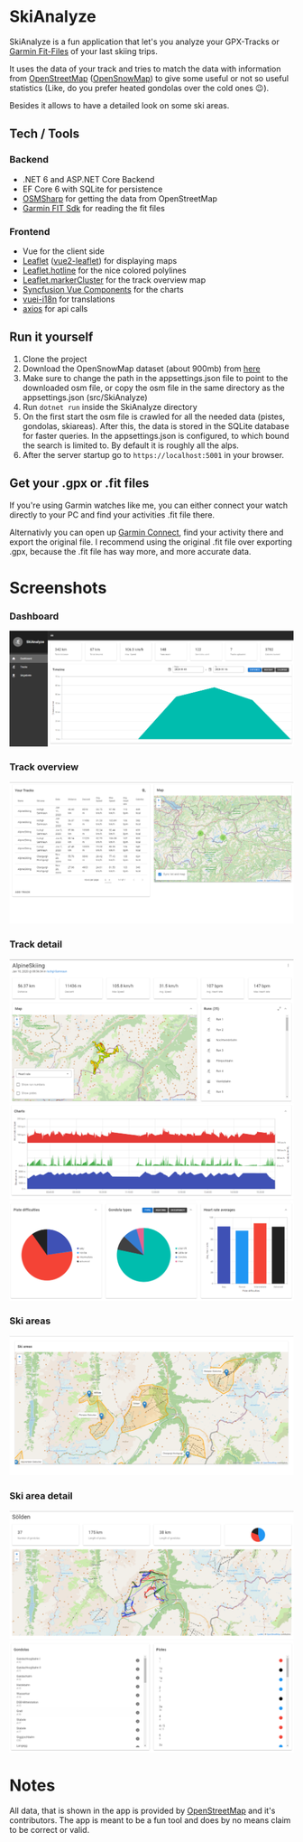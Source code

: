 # SkiAnalyze

SkiAnalyze is a fun application that let's you analyze your GPX-Tracks or [Garmin Fit-Files](https://developer.garmin.com/fit/download/) of your last skiing trips.

It uses the data of your track and tries to match the data with information from [OpenStreetMap](https://www.openstreetmap.org/) ([OpenSnowMap](http://www.opensnowmap.org/iframes/data.html)) to give some useful or not so useful statistics (Like, do you prefer heated gondolas over the cold ones 😉).

Besides it allows to have a detailed look on some ski areas.

## Tech / Tools

### Backend
- .NET 6 and ASP.NET Core Backend
- EF Core 6 with SQLite for persistence
- [OSMSharp](http://www.osmsharp.com/) for getting the data from OpenStreetMap
- [Garmin FIT Sdk](https://developer.garmin.com/fit/download/) for reading the fit files

### Frontend
- Vue for the client side
- [Leaflet](https://leafletjs.com/) ([vue2-leaflet](https://vue2-leaflet.netlify.app/)) for displaying maps
- [Leaflet.hotline](https://github.com/iosphere/Leaflet.hotline) for the nice colored polylines 
- [Leaflet.markerCluster](https://github.com/Leaflet/Leaflet.markercluster) for the track overview map
- [Syncfusion Vue Components](https://www.syncfusion.com/vue-ui-components/vue-charts) for the charts
- [vuei-i18n](https://kazupon.github.io/vue-i18n/) for translations 
- [axios](https://github.com/axios/axios) for api calls

## Run it yourself

1. Clone the project
2. Download the OpenSnowMap dataset (about 900mb) from [here](http://www.opensnowmap.org/iframes/data.html)
3. Make sure to change the path in the appsettings.json file to point to the downloaded osm file, or copy the osm file in the same directory as the appsettings.json (src/SkiAnalyze)
4. Run `dotnet run` inside the SkiAnalyze directory
5. On the first start the osm file is crawled for all the needed data (pistes, gondolas, skiareas). After this, the data is stored in the SQLite database for faster queries.
In the appsettings.json is configured, to which bound the search is limited to. By default it is roughly all the alps.
6. After the server startup go to `https://localhost:5001` in your browser.


## Get your .gpx or .fit files
If you're using Garmin watches like me, you can either connect your watch directly to your PC and find your activities .fit file there.

Alternativly you can open up [Garmin Connect](https://connect.garmin.com/), find your activity there and export the original file. I recommend using the original .fit file over exporting .gpx, because the .fit file has way more, and more accurate data.

# Screenshots

### Dashboard
![Dashboard, overview over some base stats](images/dashboard.png)

### Track overview
![Track overview page](images/tracks.png)

### Track detail
![Track detail, stats and map](images/trackdetail1.png)
![Track detail, height profile](images/trackdetail2.png)
![Track detail, funny charts](images/trackdetail3.png)

### Ski areas
![Ski area overview](images/skiareas.png)

### Ski area detail
![Ski area detail](images/skiareadetail1.png)
![Ski area detail](images/skiareadetail2.png)

# Notes

All data, that is shown in the app is provided by [OpenStreetMap](https://www.openstreetmap.org/) and it's contributors. The app is meant to be a fun tool and does by no means claim to be correct or valid.